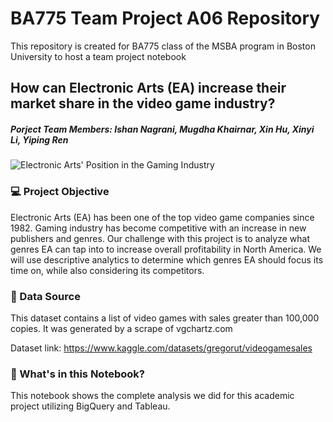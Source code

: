 # BA775 Team Project A06 Repository
This repository is created for BA775 class of the MSBA program in Boston University to host a team project notebook

## How can Electronic Arts (EA) increase their market share in the video game industry?
##### Porject Team Members: Ishan Nagrani, Mugdha Khairnar, Xin Hu, Xinyi Li, Yiping Ren

![Electronic Arts' Position in the Gaming Industry](https://user-images.githubusercontent.com/113249308/196758218-8baa0fc1-bd97-4395-b39a-6beb6fa205c5.png)

### 💻 Project Objective

Electronic Arts (EA) has been one of the top video game companies since 1982. Gaming industry has become competitive with an increase in new publishers and genres. Our challenge with this project is to analyze what genres EA can tap into to increase overall profitability in North America. We will use descriptive analytics to determine which genres EA should focus its time on, while also considering its competitors.

### 🔖 Data Source
This dataset contains a list of video games with sales greater than 100,000 copies. It was generated by a scrape of vgchartz.com

Dataset link: https://www.kaggle.com/datasets/gregorut/videogamesales

### 🚀 What's in this Notebook?
This notebook shows the complete analysis we did for this academic project utilizing BigQuery and Tableau. 
